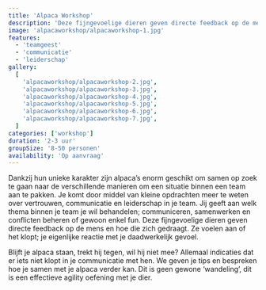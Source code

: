 ```yaml
---
title: 'Alpaca Workshop'
description: 'Deze fijngevoelige dieren geven directe feedback op de mens en hoe die zich gedraagt'
image: 'alpacaworkshop/alpacaworkshop-1.jpg'
features:
  - 'teamgeest'
  - 'communicatie'
  - 'leiderschap'
gallery:
  [
    'alpacaworkshop/alpacaworkshop-2.jpg',
    'alpacaworkshop/alpacaworkshop-3.jpg',
    'alpacaworkshop/alpacaworkshop-4.jpg',
    'alpacaworkshop/alpacaworkshop-5.jpg',
    'alpacaworkshop/alpacaworkshop-6.jpg',
    'alpacaworkshop/alpacaworkshop-7.jpg',
  ]
categories: ['workshop']
duration: '2-3 uur'
groupSize: '8-50 personen'
availability: 'Op aanvraag'
---
```


Dankzij hun unieke karakter zijn alpaca’s enorm geschikt om samen op zoek te gaan naar de verschillende manieren om een situatie binnen een team aan te pakken.
Je komt door middel van kleine opdrachten meer te weten over vertrouwen, communicatie en leiderschap in je team. Jij geeft aan welk thema binnen je team je wil behandelen; communiceren, samenwerken en conflicten beheren of gewoon enkel fun. Deze fijngevoelige dieren geven directe feedback op de mens en hoe die zich gedraagt. Ze voelen aan of het klopt; je eigenlijke reactie met je daadwerkelijk gevoel.

Blijft je alpaca staan, trekt hij tegen, wil hij niet mee? Allemaal indicaties dat er iets niet klopt in je communicatie met hen. We geven je tips en bespreken hoe je samen met je alpaca verder kan. Dit is geen gewone ‘wandeling’, dit is een effectieve agility oefening met je dier.
